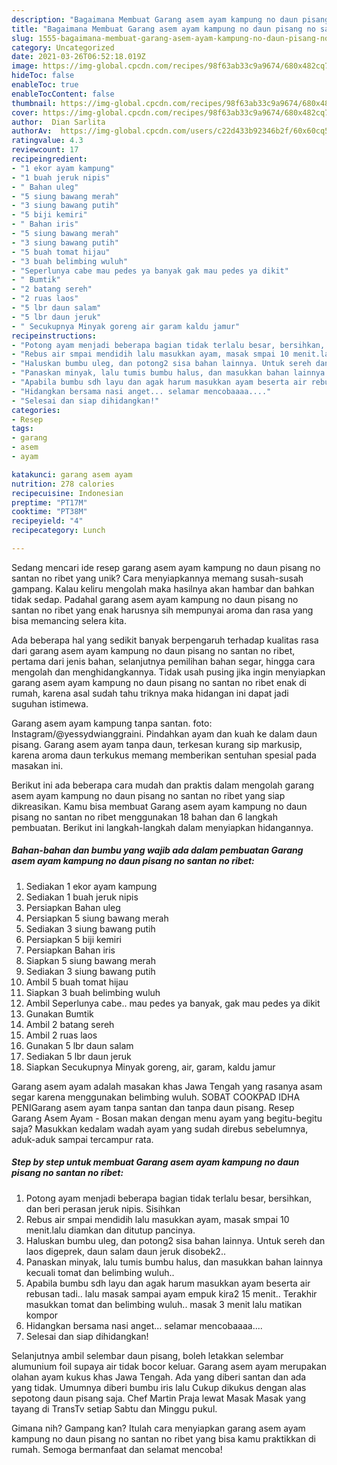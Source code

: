 ```yaml
---
description: "Bagaimana Membuat Garang asem ayam kampung no daun pisang no santan no ribet yang Menggugah Selera"
title: "Bagaimana Membuat Garang asem ayam kampung no daun pisang no santan no ribet yang Menggugah Selera"
slug: 1555-bagaimana-membuat-garang-asem-ayam-kampung-no-daun-pisang-no-santan-no-ribet-yang-menggugah-selera
category: Uncategorized
date: 2021-03-26T06:52:18.019Z
image: https://img-global.cpcdn.com/recipes/98f63ab33c9a9674/680x482cq70/garang-asem-ayam-kampung-no-daun-pisang-no-santan-no-ribet-foto-resep-utama.jpg
hideToc: false
enableToc: true
enableTocContent: false
thumbnail: https://img-global.cpcdn.com/recipes/98f63ab33c9a9674/680x482cq70/garang-asem-ayam-kampung-no-daun-pisang-no-santan-no-ribet-foto-resep-utama.jpg
cover: https://img-global.cpcdn.com/recipes/98f63ab33c9a9674/680x482cq70/garang-asem-ayam-kampung-no-daun-pisang-no-santan-no-ribet-foto-resep-utama.jpg
author:  Dian Sarlita
authorAv:  https://img-global.cpcdn.com/users/c22d433b92346b2f/60x60cq50/avatar.jpg
ratingvalue: 4.3
reviewcount: 17
recipeingredient:
- "1 ekor ayam kampung"
- "1 buah jeruk nipis"
- " Bahan uleg"
- "5 siung bawang merah"
- "3 siung bawang putih"
- "5 biji kemiri"
- " Bahan iris"
- "5 siung bawang merah"
- "3 siung bawang putih"
- "5 buah tomat hijau"
- "3 buah belimbing wuluh"
- "Seperlunya cabe mau pedes ya banyak gak mau pedes ya dikit"
- " Bumtik"
- "2 batang sereh"
- "2 ruas laos"
- "5 lbr daun salam"
- "5 lbr daun jeruk"
- " Secukupnya Minyak goreng air garam kaldu jamur"
recipeinstructions:
- "Potong ayam menjadi beberapa bagian tidak terlalu besar, bersihkan, dan beri perasan jeruk nipis. Sisihkan"
- "Rebus air smpai mendidih lalu masukkan ayam, masak smpai 10 menit.lalu diamkan dan ditutup pancinya."
- "Haluskan bumbu uleg, dan potong2 sisa bahan lainnya. Untuk sereh dan laos digeprek, daun salam daun jeruk disobek2.."
- "Panaskan minyak, lalu tumis bumbu halus, dan masukkan bahan lainnya kecuali tomat dan belimbing wuluh.."
- "Apabila bumbu sdh layu dan agak harum masukkan ayam beserta air rebusan tadi.. lalu masak sampai ayam empuk kira2 15 menit..  Terakhir masukkan tomat dan belimbing wuluh.. masak 3 menit lalu matikan kompor"
- "Hidangkan bersama nasi anget... selamar mencobaaaa...."
- "Selesai dan siap dihidangkan!"
categories:
- Resep
tags:
- garang
- asem
- ayam

katakunci: garang asem ayam 
nutrition: 278 calories
recipecuisine: Indonesian
preptime: "PT17M"
cooktime: "PT38M"
recipeyield: "4"
recipecategory: Lunch

---
```



Sedang mencari ide resep garang asem ayam kampung no daun pisang no santan no ribet yang unik? Cara menyiapkannya memang susah-susah gampang. Kalau keliru mengolah maka hasilnya akan hambar dan bahkan tidak sedap. Padahal garang asem ayam kampung no daun pisang no santan no ribet yang enak harusnya sih mempunyai aroma dan rasa yang bisa memancing selera kita.


Ada beberapa hal yang sedikit banyak berpengaruh terhadap kualitas rasa dari garang asem ayam kampung no daun pisang no santan no ribet, pertama dari jenis bahan, selanjutnya pemilihan bahan segar, hingga cara mengolah dan menghidangkannya. Tidak usah pusing jika ingin menyiapkan garang asem ayam kampung no daun pisang no santan no ribet enak di rumah, karena asal sudah tahu triknya maka hidangan ini dapat jadi suguhan istimewa.

Garang asem ayam kampung tanpa santan. foto: Instagram/@yessydwianggraini. Pindahkan ayam dan kuah ke dalam daun pisang. Garang asem ayam tanpa daun, terkesan kurang sip markusip, karena aroma daun terkukus memang memberikan sentuhan spesial pada masakan ini.


Berikut ini ada beberapa cara mudah dan praktis dalam mengolah garang asem ayam kampung no daun pisang no santan no ribet yang siap dikreasikan. Kamu bisa membuat Garang asem ayam kampung no daun pisang no santan no ribet menggunakan 18 bahan dan 6 langkah pembuatan. Berikut ini langkah-langkah dalam menyiapkan hidangannya.

<!--inarticleads1-->

##### Bahan-bahan dan bumbu yang wajib ada dalam pembuatan Garang asem ayam kampung no daun pisang no santan no ribet:

1. Sediakan 1 ekor ayam kampung
1. Sediakan 1 buah jeruk nipis
1. Persiapkan  Bahan uleg
1. Persiapkan 5 siung bawang merah
1. Sediakan 3 siung bawang putih
1. Persiapkan 5 biji kemiri
1. Persiapkan  Bahan iris
1. Siapkan 5 siung bawang merah
1. Sediakan 3 siung bawang putih
1. Ambil 5 buah tomat hijau
1. Siapkan 3 buah belimbing wuluh
1. Ambil Seperlunya cabe.. mau pedes ya banyak, gak mau pedes ya dikit
1. Gunakan  Bumtik
1. Ambil 2 batang sereh
1. Ambil 2 ruas laos
1. Gunakan 5 lbr daun salam
1. Sediakan 5 lbr daun jeruk
1. Siapkan  Secukupnya Minyak goreng, air, garam, kaldu jamur


Garang asem ayam adalah masakan khas Jawa Tengah yang rasanya asam segar karena menggunakan belimbing wuluh. SOBAT COOKPAD IDHA PENIGarang asem ayam tanpa santan dan tanpa daun pisang. Resep Garang Asem Ayam - Bosan makan dengan menu ayam yang begitu-begitu saja? Masukkan kedalam wadah ayam yang sudah direbus sebelumnya, aduk-aduk sampai tercampur rata. 

<!--inarticleads2-->

##### Step by step untuk membuat Garang asem ayam kampung no daun pisang no santan no ribet:

1. Potong ayam menjadi beberapa bagian tidak terlalu besar, bersihkan, dan beri perasan jeruk nipis. Sisihkan
1. Rebus air smpai mendidih lalu masukkan ayam, masak smpai 10 menit.lalu diamkan dan ditutup pancinya.
1. Haluskan bumbu uleg, dan potong2 sisa bahan lainnya. Untuk sereh dan laos digeprek, daun salam daun jeruk disobek2..
1. Panaskan minyak, lalu tumis bumbu halus, dan masukkan bahan lainnya kecuali tomat dan belimbing wuluh..
1. Apabila bumbu sdh layu dan agak harum masukkan ayam beserta air rebusan tadi.. lalu masak sampai ayam empuk kira2 15 menit..  Terakhir masukkan tomat dan belimbing wuluh.. masak 3 menit lalu matikan kompor
1. Hidangkan bersama nasi anget... selamar mencobaaaa....
1. Selesai dan siap dihidangkan!

Selanjutnya ambil selembar daun pisang, boleh letakkan selembar alumunium foil supaya air tidak bocor keluar. Garang asem ayam merupakan olahan ayam kukus khas Jawa Tengah. Ada yang diberi santan dan ada yang tidak. Umumnya diberi bumbu iris lalu Cukup dikukus dengan alas sepotong daun pisang saja. Chef Martin Praja lewat Masak Masak yang tayang di TransTv setiap Sabtu dan Minggu pukul. 

Gimana nih? Gampang kan? Itulah cara menyiapkan garang asem ayam kampung no daun pisang no santan no ribet yang bisa kamu praktikkan di rumah. Semoga bermanfaat dan selamat mencoba!
